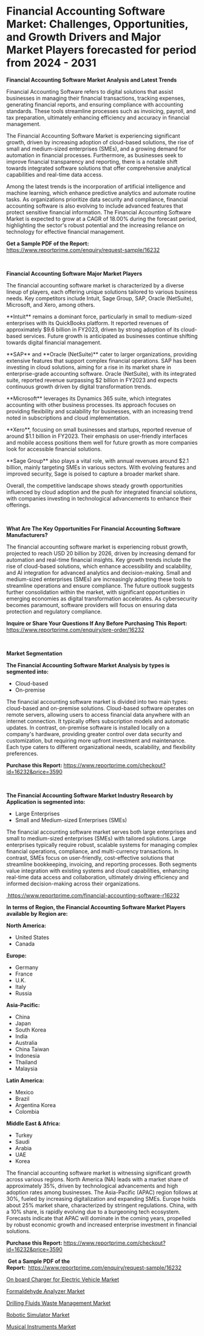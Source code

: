<p><h1>Financial Accounting Software Market: Challenges, Opportunities, and Growth Drivers and Major Market Players forecasted for period from 2024 - 2031</h1></p><p><strong>Financial Accounting Software Market Analysis and Latest Trends</strong></p>
<p><p>Financial Accounting Software refers to digital solutions that assist businesses in managing their financial transactions, tracking expenses, generating financial reports, and ensuring compliance with accounting standards. These tools streamline processes such as invoicing, payroll, and tax preparation, ultimately enhancing efficiency and accuracy in financial management.</p><p>The Financial Accounting Software Market is experiencing significant growth, driven by increasing adoption of cloud-based solutions, the rise of small and medium-sized enterprises (SMEs), and a growing demand for automation in financial processes. Furthermore, as businesses seek to improve financial transparency and reporting, there is a notable shift towards integrated software solutions that offer comprehensive analytical capabilities and real-time data access.</p><p>Among the latest trends is the incorporation of artificial intelligence and machine learning, which enhance predictive analytics and automate routine tasks. As organizations prioritize data security and compliance, financial accounting software is also evolving to include advanced features that protect sensitive financial information. The Financial Accounting Software Market is expected to grow at a CAGR of 18.00% during the forecast period, highlighting the sector's robust potential and the increasing reliance on technology for effective financial management.</p></p>
<p><strong>Get a Sample PDF of the Report:&nbsp;</strong> <a href="https://www.reportprime.com/enquiry/request-sample/16232">https://www.reportprime.com/enquiry/request-sample/16232</a></p>
<p>&nbsp;</p>
<p><strong>Financial Accounting Software Major Market Players</strong></p>
<p><p>The financial accounting software market is characterized by a diverse lineup of players, each offering unique solutions tailored to various business needs. Key competitors include Intuit, Sage Group, SAP, Oracle (NetSuite), Microsoft, and Xero, among others.</p><p>**Intuit** remains a dominant force, particularly in small to medium-sized enterprises with its QuickBooks platform. It reported revenues of approximately $9.6 billion in FY2023, driven by strong adoption of its cloud-based services. Future growth is anticipated as businesses continue shifting towards digital financial management.</p><p>**SAP** and **Oracle (NetSuite)** cater to larger organizations, providing extensive features that support complex financial operations. SAP has been investing in cloud solutions, aiming for a rise in its market share in enterprise-grade accounting software. Oracle (NetSuite), with its integrated suite, reported revenue surpassing $2 billion in FY2023 and expects continuous growth driven by digital transformation trends.</p><p>**Microsoft** leverages its Dynamics 365 suite, which integrates accounting with other business processes. Its approach focuses on providing flexibility and scalability for businesses, with an increasing trend noted in subscriptions and cloud implementation.</p><p>**Xero**, focusing on small businesses and startups, reported revenue of around $1.1 billion in FY2023. Their emphasis on user-friendly interfaces and mobile access positions them well for future growth as more companies look for accessible financial solutions.</p><p>**Sage Group** also plays a vital role, with annual revenues around $2.1 billion, mainly targeting SMEs in various sectors. With evolving features and improved security, Sage is poised to capture a broader market share.</p><p>Overall, the competitive landscape shows steady growth opportunities influenced by cloud adoption and the push for integrated financial solutions, with companies investing in technological advancements to enhance their offerings.</p></p>
<p>&nbsp;</p>
<p><strong>What Are The Key Opportunities For Financial Accounting Software Manufacturers?</strong></p>
<p><p>The financial accounting software market is experiencing robust growth, projected to reach USD 20 billion by 2026, driven by increasing demand for automation and real-time financial insights. Key growth trends include the rise of cloud-based solutions, which enhance accessibility and scalability, and AI integration for advanced analytics and decision-making. Small and medium-sized enterprises (SMEs) are increasingly adopting these tools to streamline operations and ensure compliance. The future outlook suggests further consolidation within the market, with significant opportunities in emerging economies as digital transformation accelerates. As cybersecurity becomes paramount, software providers will focus on ensuring data protection and regulatory compliance.</p></p>
<p><strong>Inquire or Share Your Questions If Any Before Purchasing This Report:</strong> <a href="https://www.reportprime.com/enquiry/pre-order/16232">https://www.reportprime.com/enquiry/pre-order/16232</a></p>
<p>&nbsp;</p>
<p><strong>Market Segmentation</strong></p>
<p><strong>The Financial Accounting Software Market Analysis by types is segmented into:</strong></p>
<p><ul><li>Cloud-based</li><li>On-premise</li></ul></p>
<p><p>The financial accounting software market is divided into two main types: cloud-based and on-premise solutions. Cloud-based software operates on remote servers, allowing users to access financial data anywhere with an internet connection. It typically offers subscription models and automatic updates. In contrast, on-premise software is installed locally on a company's hardware, providing greater control over data security and customization, but requiring more upfront investment and maintenance. Each type caters to different organizational needs, scalability, and flexibility preferences.</p></p>
<p><strong>Purchase this Report:&nbsp;</strong><a href="https://www.reportprime.com/checkout?id=16232&price=3590">https://www.reportprime.com/checkout?id=16232&price=3590</a></p>
<p>&nbsp;</p>
<p><strong>The Financial Accounting Software Market Industry Research by Application is segmented into:</strong></p>
<p><ul><li>Large Enterprises</li><li>Small and Medium-sized Enterprises (SMEs)</li></ul></p>
<p><p>The financial accounting software market serves both large enterprises and small to medium-sized enterprises (SMEs) with tailored solutions. Large enterprises typically require robust, scalable systems for managing complex financial operations, compliance, and multi-currency transactions. In contrast, SMEs focus on user-friendly, cost-effective solutions that streamline bookkeeping, invoicing, and reporting processes. Both segments value integration with existing systems and cloud capabilities, enhancing real-time data access and collaboration, ultimately driving efficiency and informed decision-making across their organizations.</p></p>
<p><a href="https://www.reportprime.com/financial-accounting-software-r16232">&nbsp;https://www.reportprime.com/financial-accounting-software-r16232</a></p>
<p><strong>In terms of Region, the Financial Accounting Software Market Players available by Region are:</strong></p>
<p>
    <p> <strong> North America: </strong>
        <ul>
            <li>United States</li>
            <li>Canada</li>
        </ul>
        </p> 
    <p> <strong> Europe: </strong>
        <ul>
            <li>Germany</li>
            <li>France</li>
            <li>U.K.</li>
            <li>Italy</li>
            <li>Russia</li>
        </ul>
        </p> 
    <p> <strong> Asia-Pacific: </strong>
        <ul>
            <li>China</li>
            <li>Japan</li>
            <li>South Korea</li>
            <li>India</li>
            <li>Australia</li>
            <li>China Taiwan</li>
            <li>Indonesia</li>
            <li>Thailand</li>
            <li>Malaysia</li>
        </ul>
        </p> 
    <p> <strong> Latin America: </strong>
        <ul>
            <li>Mexico</li>
            <li>Brazil</li>
            <li>Argentina Korea</li>
            <li>Colombia</li>
        </ul>
        </p> 
    <p> <strong> Middle East & Africa: </strong>
        <ul>
            <li>Turkey</li>
            <li>Saudi</li>
            <li>Arabia</li>
            <li>UAE</li>
            <li>Korea</li>
        </ul>
    </p>
    </p>
<p><p>The financial accounting software market is witnessing significant growth across various regions. North America (NA) leads with a market share of approximately 35%, driven by technological advancements and high adoption rates among businesses. The Asia-Pacific (APAC) region follows at 30%, fueled by increasing digitalization and expanding SMEs. Europe holds about 25% market share, characterized by stringent regulations. China, with a 10% share, is rapidly evolving due to a burgeoning tech ecosystem. Forecasts indicate that APAC will dominate in the coming years, propelled by robust economic growth and increased enterprise investment in financial solutions.</p></p>
<p><strong>Purchase this Report: </strong><a href="https://www.reportprime.com/checkout?id=16232&price=3590">https://www.reportprime.com/checkout?id=16232&price=3590</a></p>
<p>&nbsp;<strong>Get a Sample PDF of the Report:&nbsp;&nbsp;</strong><a href="https://www.reportprime.com/enquiry/request-sample/16232">https://www.reportprime.com/enquiry/request-sample/16232</a></p>
<p><strong></strong></p>
<p><p><a href="https://issuu.com/reportprime-2/docs/on-board-charger-for-electric-vehic_fd81cec9da27da">On board Charger for Electric Vehicle Market</a></p><p><a href="https://www.linkedin.com/pulse/global-formaldehyde-analyzer-market-share-growth-opportunities-1iync?trackingId=dF5p9xnNRI6YU%2BYFBqJh%2FA%3D%3D">Formaldehyde Analyzer Market</a></p><p><a href="https://github.com/GraceTurner587/Market-Research-Report-List-1/blob/main/drilling-fluids-waste-management-market.md">Drilling Fluids Waste Management Market</a></p><p><a href="https://github.com/aiko92han/Market-Research-Report-List-1/blob/main/robotic-simulator-market.md">Robotic Simulator Market</a></p><p><a href="https://medium.com/@jeniw10236654655/the-musical-instruments-market-is-anticipated-to-experience-significant-growth-with-a-projected-d32be36d1959">Musical Instruments Market</a></p></p>